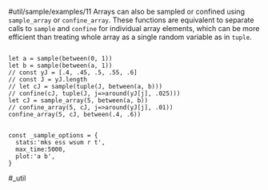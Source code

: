 #util/sample/examples/11 Arrays can also be sampled or confined using `sample_array` or `confine_array`. These functions are equivalent to separate calls to `sample` and `confine` for individual array elements, which can be more efficient than treating whole array as a single random variable as in `tuple`.
```js:js_input

let a = sample(between(0, 1))
let b = sample(between(a, 1))
// const yJ = [.4, .45, .5, .55, .6]
// const J = yJ.length
// let cJ = sample(tuple(J, between(a, b)))
// confine(cJ, tuple(J, j=>around(yJ[j], .025)))
let cJ = sample_array(5, between(a, b))
// confine_array(5, cJ, j=>around(yJ[j], .01))
confine_array(5, cJ, between(.4, .6))

```
```js:js_removed

const _sample_options = { 
  stats:'mks ess wsum r t',
  max_time:5000,
  plot:'a b',
}

```
#_util
